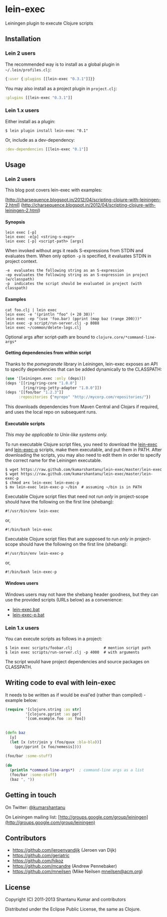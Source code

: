 # lein-exec

Leiningen plugin to execute Clojure scripts


## Installation

### Lein 2 users

The recommended way is to install as a global plugin in `~/.lein/profiles.clj`:

```clojure
{:user {:plugins [[lein-exec "0.3.1"]]}}
```

You may also install as a project plugin in `project.clj`:

```clojure
:plugins [[lein-exec "0.3.1"]]
```


### Lein 1.x users

Either install as a plugin:

```shell
$ lein plugin install lein-exec "0.1"
```

Or, include as a dev-dependency:

```clojure
:dev-dependencies [[lein-exec "0.1"]]
```


## Usage

### Lein 2 users

This blog post covers lein-exec with examples:

[http://charsequence.blogspot.in/2012/04/scripting-clojure-with-leiningen-2.html]
(http://charsequence.blogspot.in/2012/04/scripting-clojure-with-leiningen-2.html)

#### Synopsis

```
lein exec [-p]
lein exec -e[p] <string-s-expr>
lein exec [-p] <script-path> [args]
```

When invoked without args it reads S-expressions from STDIN and evaluates them.
When only option `-p` is specified, it evaluates STDIN in project context.

```
-e  evaluates the following string as an S-expression
-ep evaluates the following string as an S-expression in project (w/classpath)
-p  indicates the script should be evaluated in project (with classpath)
```

#### Examples

```shell
cat foo.clj | lein exec
lein exec -e '(println "foo" (+ 20 30))'
lein exec -ep "(use 'foo.bar) (pprint (map baz (range 200)))"
lein exec -p script/run-server.clj -p 8088
lein exec ~/common/delete-logs.clj
```

Optional args after script-path are bound to `clojure.core/*command-line-args*`

#### Getting dependencies from within script

Thanks to the *pomegranate* library in Leiningen, lein-exec exposes an API to
specify dependencies that can be added dynamically to the CLASSPATH:

```clojure
(use '[leiningen.exec :only (deps)])
(deps '[[ring/ring-core "1.0.0"]
        [ring/ring-jetty-adapter "1.0.0"]])
(deps '[[foo/bar "1.2.3"]]
      :repositories {"myrepo" "http://mycorp.com/repositories/"})
```

This downloads dependencies from Maven Central and Clojars if required, and
uses the local repo on subsequent runs.

#### Executable scripts

*This may be applicable to Unix-like systems only.*

To run executable Clojure script files, you need to download the
[lein-exec](https://raw.github.com/kumarshantanu/lein-exec/master/lein-exec) and
[lein-exec-p](https://raw.github.com/kumarshantanu/lein-exec/master/lein-exec-p)
scripts, make them executable, and put them in PATH. After downloading the
scripts, you may also need to edit them in order to specify the correct name
for the Leiningen executable.

```shell
$ wget https://raw.github.com/kumarshantanu/lein-exec/master/lein-exec
$ wget https://raw.github.com/kumarshantanu/lein-exec/master/lein-exec-p
$ chmod a+x lein-exec lein-exec-p
$ mv lein-exec lein-exec-p ~/bin  # assuming ~/bin is in PATH
```

Executable Clojure script files that need not run *only* in project-scope
should have the following on the first line (shebang):

```shell
#!/usr/bin/env lein-exec
```
or,

```shell
#!/bin/bash lein-exec
```

Executable Clojure script files that are supposed to run *only* in project-scope
should have the following on the first line (shebang):

```shell
#!/usr/bin/env lein-exec-p
```

or,

```shell
#!/bin/bash lein-exec-p
```


#### Windows users

Windows users may not have the shebang header goodness, but they can use the
provided scripts (URLs below) as a convenience:

* [lein-exec.bat](https://raw.github.com/kumarshantanu/lein-exec/master/lein-exec.bat)
* [lein-exec-p.bat](https://raw.github.com/kumarshantanu/lein-exec/master/lein-exec-p.bat)


### Lein 1.x users

You can execute scripts as follows in a project:

```shell
$ lein exec scripts/foobar.clj              # mention script path
$ lein exec scripts/run-server.clj -p 4000  # with arguments
```

The script would have project dependencies and source packages on CLASSPATH.


## Writing code to eval with lein-exec

It needs to be written as if would be eval'ed (rather than compiled) - example below:

```clojure
(require '[clojure.string :as str]
         '[clojure.pprint :as ppr]
         '[com.example.foo :as foo])
    
    
(defn baz
  [y]
  (let [x (str/join y (foo/quux :bla-bla))]
    (ppr/pprint [x foo/nemesis])))
    
(foo/bar :some-stuff)
    
(do
  (println *command-line-args*)  ; command-line args as a list
  (foo/bar :some-stuff)
  (baz ", "))
```


## Getting in touch

On Twitter: [@kumarshantanu](http://twitter.com/kumarshantanu)

On Leiningen mailing list: [http://groups.google.com/group/leiningen](http://groups.google.com/group/leiningen)


## Contributors

* https://github.com/jeroenvandijk (Jeroen van Dijk)
* https://github.com/geriatric
* https://github.com/hikoz
* https://github.com/mcandre (Andrew Pennebaker)
* https://github.com/mneilsen (Mike Neilsen <mneilsen@acm.org>)


## License

Copyright (C) 2011-2013 Shantanu Kumar and contributors

Distributed under the Eclipse Public License, the same as Clojure.
